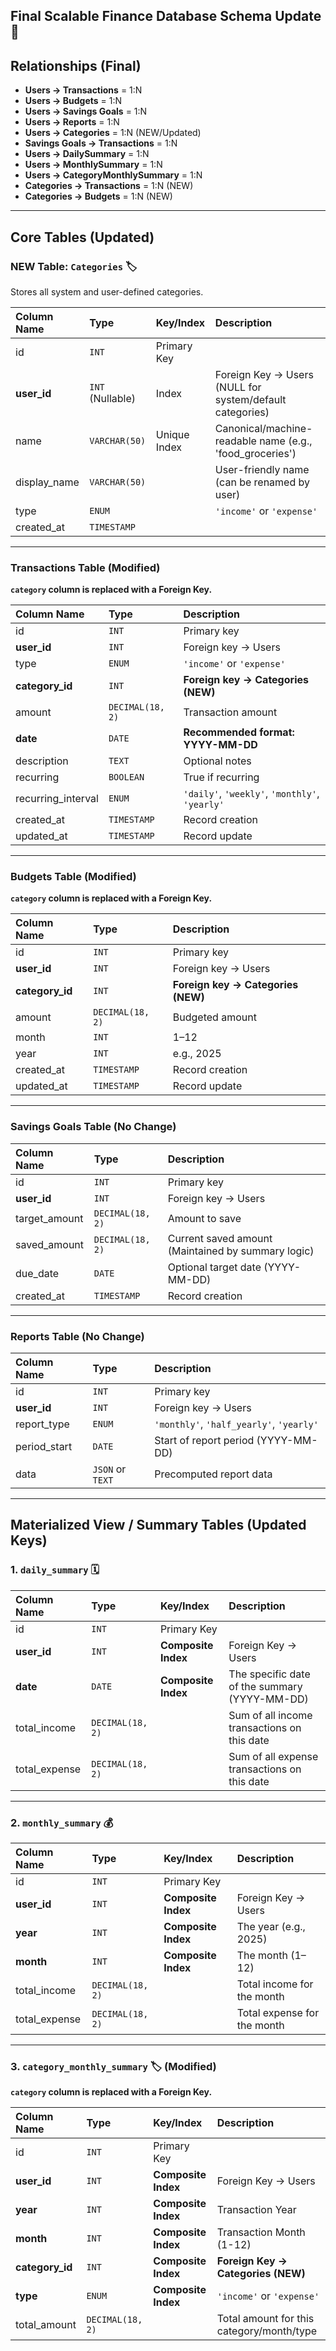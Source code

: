 ## Final Scalable Finance Database Schema Update 🚀

## Relationships (Final)

- **Users → Transactions** = 1:N
- **Users → Budgets** = 1:N
- **Users → Savings Goals** = 1:N
- **Users → Reports** = 1:N
- **Users → Categories** = 1:N (NEW/Updated)
- **Savings Goals → Transactions** = 1:N
- **Users → DailySummary** = 1:N
- **Users → MonthlySummary** = 1:N
- **Users → CategoryMonthlySummary** = 1:N
- **Categories → Transactions** = 1:N (NEW)
- **Categories → Budgets** = 1:N (NEW)

---

## Core Tables (Updated)

### NEW Table: `Categories` 🏷️

Stores all system and user-defined categories.

| Column Name  | Type             | Key/Index    | Description                                              |
| :----------- | :--------------- | :----------- | :------------------------------------------------------- |
| id           | `INT`            | Primary Key  |
| **user_id**  | `INT` (Nullable) | Index        | Foreign Key → Users (NULL for system/default categories) |
| name         | `VARCHAR(50)`    | Unique Index | Canonical/machine-readable name (e.g., 'food_groceries') |
| display_name | `VARCHAR(50)`    |              | User-friendly name (can be renamed by user)              |
| type         | `ENUM`           |              | `'income'` or `'expense'`                                |
| created_at   | `TIMESTAMP`      |              |                                                          |

---

### Transactions Table (Modified)

**`category` column is replaced with a Foreign Key.**

| Column Name        | Type             | Description                                    |
| :----------------- | :--------------- | :--------------------------------------------- |
| id                 | `INT`            | Primary key                                    |
| **user_id**        | `INT`            | Foreign key → Users                            |
| type               | `ENUM`           | `'income'` or `'expense'`                      |
| **category_id**    | `INT`            | **Foreign key → Categories (NEW)**             |
| amount             | `DECIMAL(18, 2)` | Transaction amount                             |
| **date**           | `DATE`           | **Recommended format: YYYY-MM-DD**             |
| description        | `TEXT`           | Optional notes                                 |
| recurring          | `BOOLEAN`        | True if recurring                              |
| recurring_interval | `ENUM`           | `'daily'`, `'weekly'`, `'monthly'`, `'yearly'` |
| created_at         | `TIMESTAMP`      | Record creation                                |
| updated_at         | `TIMESTAMP`      | Record update                                  |

---

### Budgets Table (Modified)

**`category` column is replaced with a Foreign Key.**

| Column Name     | Type             | Description                        |
| :-------------- | :--------------- | :--------------------------------- |
| id              | `INT`            | Primary key                        |
| **user_id**     | `INT`            | Foreign key → Users                |
| **category_id** | `INT`            | **Foreign key → Categories (NEW)** |
| amount          | `DECIMAL(18, 2)` | Budgeted amount                    |
| month           | `INT`            | 1–12                               |
| year            | `INT`            | e.g., 2025                         |
| created_at      | `TIMESTAMP`      | Record creation                    |
| updated_at      | `TIMESTAMP`      | Record update                      |

---

### Savings Goals Table (No Change)

| Column Name   | Type             | Description                                        |
| :------------ | :--------------- | :------------------------------------------------- |
| id            | `INT`            | Primary key                                        |
| **user_id**   | `INT`            | Foreign key → Users                                |
| target_amount | `DECIMAL(18, 2)` | Amount to save                                     |
| saved_amount  | `DECIMAL(18, 2)` | Current saved amount (Maintained by summary logic) |
| due_date      | `DATE`           | Optional target date (YYYY-MM-DD)                  |
| created_at    | `TIMESTAMP`      | Record creation                                    |

---

### Reports Table (No Change)

| Column Name  | Type             | Description                              |
| :----------- | :--------------- | :--------------------------------------- |
| id           | `INT`            | Primary key                              |
| **user_id**  | `INT`            | Foreign key → Users                      |
| report_type  | `ENUM`           | `'monthly'`, `'half_yearly'`, `'yearly'` |
| period_start | `DATE`           | Start of report period (YYYY-MM-DD)      |
| data         | `JSON` or `TEXT` | Precomputed report data                  |

---

## Materialized View / Summary Tables (Updated Keys)

### 1. `daily_summary` 🗓️

| Column Name   | Type             | Key/Index           | Description                                   |
| :------------ | :--------------- | :------------------ | :-------------------------------------------- |
| id            | `INT`            | Primary Key         |
| **user_id**   | `INT`            | **Composite Index** | Foreign Key → Users                           |
| **date**      | `DATE`           | **Composite Index** | The specific date of the summary (YYYY-MM-DD) |
| total_income  | `DECIMAL(18, 2)` |                     | Sum of all income transactions on this date   |
| total_expense | `DECIMAL(18, 2)` |                     | Sum of all expense transactions on this date  |

---

### 2. `monthly_summary` 💰

| Column Name   | Type             | Key/Index           | Description                 |
| :------------ | :--------------- | :------------------ | :-------------------------- |
| id            | `INT`            | Primary Key         |
| **user_id**   | `INT`            | **Composite Index** | Foreign Key → Users         |
| **year**      | `INT`            | **Composite Index** | The year (e.g., 2025)       |
| **month**     | `INT`            | **Composite Index** | The month (1–12)            |
| total_income  | `DECIMAL(18, 2)` |                     | Total income for the month  |
| total_expense | `DECIMAL(18, 2)` |                     | Total expense for the month |

---

### 3. `category_monthly_summary` 🏷️ (Modified)

**`category` column is replaced with a Foreign Key.**

| Column Name     | Type             | Key/Index           | Description                               |
| :-------------- | :--------------- | :------------------ | :---------------------------------------- |
| id              | `INT`            | Primary Key         |
| **user_id**     | `INT`            | **Composite Index** | Foreign Key → Users                       |
| **year**        | `INT`            | **Composite Index** | Transaction Year                          |
| **month**       | `INT`            | **Composite Index** | Transaction Month (1-12)                  |
| **category_id** | `INT`            | **Composite Index** | **Foreign Key → Categories (NEW)**        |
| **type**        | `ENUM`           | **Composite Index** | `'income'` or `'expense'`                 |
| total_amount    | `DECIMAL(18, 2)` |                     | Total amount for this category/month/type |
